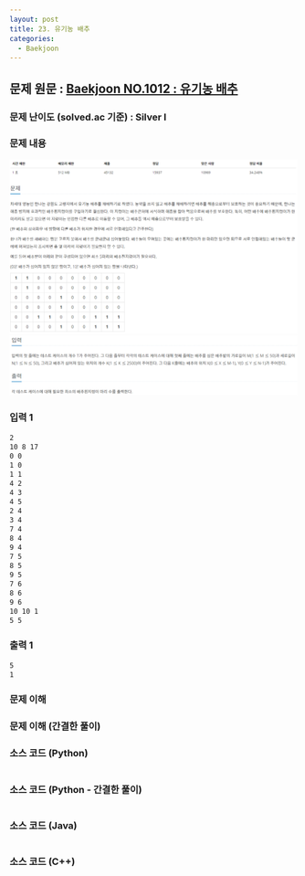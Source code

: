 ```yaml
---
layout: post
title: 23. 유기농 배추
categories:
  - Baekjoon
---
```


## 문제 원문 : [Baekjoon NO.1012 : 유기농 배추](https://www.acmicpc.net/problem/1012)  

### 문제 난이도 (solved.ac 기준) :   Silver I

### 문제 내용
![1012_organic_cabbage](/assets/images/Baekjoon/1012_organic_cabbage_1.PNG)  
![1012_organic_cabbage](/assets/images/Baekjoon/1012_organic_cabbage_2.PNG)  

### 입력 1
```
2
10 8 17
0 0
1 0
1 1
4 2
4 3
4 5
2 4
3 4
7 4
8 4
9 4
7 5
8 5
9 5
7 6
8 6
9 6
10 10 1
5 5
```
### 출력 1
```
5
1
```  

### 문제 이해



### 문제 이해 (간결한 풀이)

### 소스 코드 (Python)
```python


```


### 소스 코드 (Python - 간결한 풀이)
```python

```  

### 소스 코드 (Java)
```java

```  

### 소스 코드 (C++)

```cpp

```

